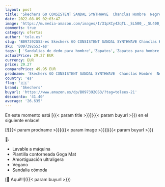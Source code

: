 ```yaml
---
layout: post
title: 'Skechers GO CONSISTENT SANDAL SYNTHWAVE  Chanclas Hombre  Negro  Black   41 EU'
date: 2022-08-09 02:03:47
image: 'https://m.media-amazon.com/images/I/31pXCy4ZqTL._SL500_._SL400_.jpg'
comments: true
category: ofertas
author: 'tole.es'
slug: 'B097392GS3-es Skechers GO CONSISTENT SANDAL SYNTHWAVE Chanclas Hombre...'
sku: 'B097392GS3-es'
tags: [ 'Sandalias de dedo para hombre','Zapatos','Zapatos para hombre','Zapatos y complementos','chanclas','skechers','🇪🇸', ]
actualPrice: 29.27 EUR
currency: EUR
price: 29.27
comparePrice: 49.95 EUR
prodname: 'Skechers GO CONSISTENT SANDAL SYNTHWAVE  Chanclas Hombre  Negro  Black   41 EU'
country: 'es'
flag: '🇪🇸'
brand: 'Skechers'
buyurl: 'https://www.amazon.es/dp/B097392GS3/?tag=tolees-21'
descuento: '41.40'
average: '26.635'
---
```


En este momento está [{{< param title >}}]({{< param buyurl >}}) en el siguiente enlace!

[![{{< param prodname >}}]({{< param image >}})]({{< param buyurl >}})

🔎:

- Lavable a máquina
- Plantilla contorneada Goga Mat
- Amortiguación ultraligera
- Vegano
- Sandalia cómoda

[🛒 Aquí!!!]({{< param buyurl >}})
